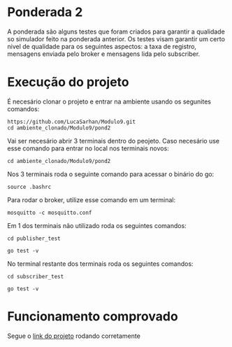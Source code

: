 # Ponderada 2
A ponderada são alguns testes que foram criados para garantir a qualidade so simulador feito na ponderada anterior. Os testes visam garantir um certo nivel de qualidade para os seguintes aspectos: a taxa de registro, mensagens enviada pelo broker e mensagens lida pelo subscriber.

# Execução do projeto
É necesário clonar o projeto e entrar na ambiente usando os segunites comandos:

```
https://github.com/LucaSarhan/Modulo9.git
cd ambiente_clonado/Modulo9/pond2
```

Vai ser necesário abrir 3 terminais dentro do peojeto. Caso necesário use esse comando para entrar no local nos terminais novos:

```
cd ambiente_clonado/Modulo9/pond2
```

Nos 3 terminais roda o seguinte comando para acessar o binário do go:

```
source .bashrc
```

Para rodar o broker, utilize esse comando em um terminal:

```
mosquitto -c mosquitto.conf
```

Em 1 dos terminais não utilizado roda os seguintes comandos:

```
cd publisher_test
```

```
go test -v
```

No terminal restante dos terminais roda os seguintes comandos:

```
cd subscriber_test
```
```
go test -v
```

# Funcionamento comprovado
Segue o [link do projeto](https://drive.google.com/file/d/1KgFQBZkbOuU0Gg7NtmoiLwkBJBduChJw/view?usp=sharing) rodando corretamente
